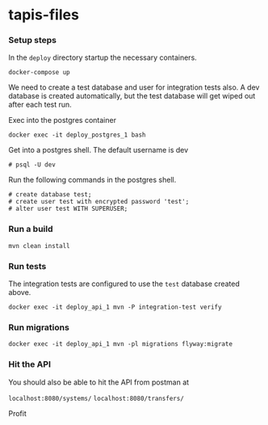 # tapis-files

### Setup steps

In the `deploy` directory startup the necessary containers.

```docker-compose up```

We need to create a test database and user for integration tests also. A dev database
is created automatically, but the test database will get wiped out after each test run. 


Exec into the postgres container

```docker exec -it deploy_postgres_1 bash```

Get into a postgres shell. The default username is dev

```# psql -U dev```

Run the following commands in the postgres shell.

``` 
# create database test;
# create user test with encrypted password 'test';
# alter user test WITH SUPERUSER;   
```

### Run a build

```$xslt
mvn clean install
```

### Run tests

The integration tests are configured to use the `test` database created above.

```
docker exec -it deploy_api_1 mvn -P integration-test verify
```

### Run migrations

```
docker exec -it deploy_api_1 mvn -pl migrations flyway:migrate
```

### Hit the API
You should also be able to hit the API from postman at 

`localhost:8080/systems/`
`localhost:8080/transfers/` 

Profit





